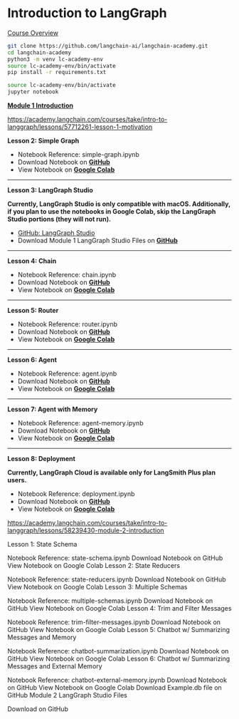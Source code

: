 # Introduction to LangGraph

[Course Overview](https://academy.langchain.com/courses/take/intro-to-langgraph/lessons/58238107-course-overview)

```sh
git clone https://github.com/langchain-ai/langchain-academy.git
cd langchain-academy
python3 -m venv lc-academy-env
source lc-academy-env/bin/activate
pip install -r requirements.txt
```

```sh
source lc-academy-env/bin/activate
jupyter notebook
```

**[Module 1 Introduction](https://academy.langchain.com/courses/take/intro-to-langgraph/lessons/58239409-module-1-introduction)**

<https://academy.langchain.com/courses/take/intro-to-langgraph/lessons/57712261-lesson-1-motivation>

**Lesson 2: Simple Graph**

- Notebook Reference: simple-graph.ipynb
- Download Notebook on [**GitHub**](https://github.com/langchain-ai/langchain-academy/blob/main/module-1/simple-graph.ipynb)
- View Notebook on [**Google Colab**](https://colab.research.google.com/github/langchain-ai/langchain-academy/blob/main/module-1/simple-graph.ipynb)

------

**Lesson 3: LangGraph Studio**

**Currently, LangGraph Studio is only compatible with macOS. Additionally, if you plan to use the notebooks in Google Colab, skip the LangGraph Studio portions (they will not run).**

- [GitHub: LangGraph Studio](https://github.com/langchain-ai/langgraph-studio)
- Download Module 1 LangGraph Studio Files on [**GitHub**](https://github.com/langchain-ai/langchain-academy/tree/main/module-1/studio)

------

**Lesson 4: Chain**

- Notebook Reference: chain.ipynb
- Download Notebook on [**GitHub**](https://github.com/langchain-ai/langchain-academy/blob/main/module-1/chain.ipynb)
- View Notebook on [**Google Colab**](https://colab.research.google.com/github/langchain-ai/langchain-academy/blob/main/module-1/chain.ipynb)

------

**Lesson 5: Router**

- Notebook Reference: router.ipynb
- Download Notebook on [**GitHub**](https://github.com/langchain-ai/langchain-academy/blob/main/module-1/router.ipynb)
- View Notebook on [**Google Colab**](https://colab.research.google.com/github/langchain-ai/langchain-academy/blob/main/module-1/router.ipynb)

------

**Lesson 6: Agent**

- Notebook Reference: agent.ipynb
- Download Notebook on [**GitHub**](https://github.com/langchain-ai/langchain-academy/blob/main/module-1/agent.ipynb)
- View Notebook on [**Google Colab**](https://colab.research.google.com/github/langchain-ai/langchain-academy/blob/main/module-1/agent.ipynb)

------

**Lesson 7: Agent with Memory**

- Notebook Reference: agent-memory.ipynb
- Download Notebook on [**GitHub**](https://github.com/langchain-ai/langchain-academy/blob/main/module-1/agent-memory.ipynb)
- View Notebook on [**Google Colab**](https://colab.research.google.com/github/langchain-ai/langchain-academy/blob/main/module-1/agent-memory.ipynb)

------

**Lesson 8: Deployment**

**Currently, LangGraph Cloud is available only for LangSmith Plus plan users.**

- Notebook Reference: deployment.ipynb
- Download Notebook on [**GitHub**](https://github.com/langchain-ai/langchain-academy/blob/main/module-1/deployment.ipynb)
- View Notebook on [**Google Colab**](https://colab.research.google.com/github/langchain-ai/langchain-academy/blob/main/module-1/deployment.ipynb)

<https://academy.langchain.com/courses/take/intro-to-langgraph/lessons/58239430-module-2-introduction>

Lesson 1: State Schema

Notebook Reference: state-schema.ipynb
Download Notebook on GitHub
View Notebook on Google Colab
Lesson 2: State Reducers

Notebook Reference: state-reducers.ipynb
Download Notebook on GitHub
View Notebook on Google Colab
Lesson 3: Multiple Schemas

Notebook Reference: multiple-schemas.ipynb
Download Notebook on GitHub
View Notebook on Google Colab
Lesson 4: Trim and Filter Messages

Notebook Reference: trim-filter-messages.ipynb
Download Notebook on GitHub
View Notebook on Google Colab
Lesson 5: Chatbot w/ Summarizing Messages and Memory

Notebook Reference: chatbot-summarization.ipynb
Download Notebook on GitHub
View Notebook on Google Colab
Lesson 6: Chatbot w/ Summarizing Messages and External Memory

Notebook Reference: chatbot-external-memory.ipynb
Download Notebook on GitHub
View Notebook on Google Colab
Download Example.db file on GitHub
Module 2 LangGraph Studio Files

Download on GitHub
